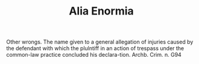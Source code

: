 ---
title: Alia Enormia
permalink: "/definitions/alia-enormia.html"
body: Other wrongs. The name given to a general allegation of injuries caused by the
  defendant with which the plulntiff in an action of trespass under the common-law
  practice concluded his declara-tion. Archb. Crim. n. G94
published_at: '2018-07-07'
layout: post
---